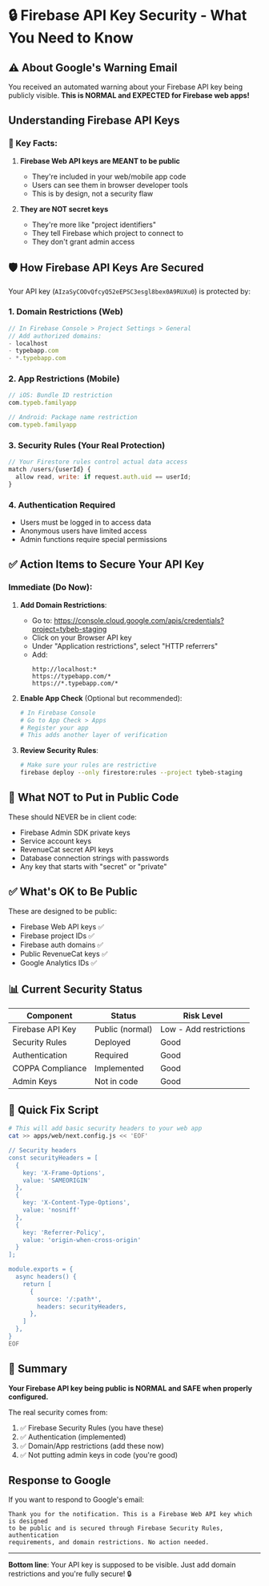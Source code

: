 # 🔒 Firebase API Key Security - What You Need to Know

## ⚠️ About Google's Warning Email

You received an automated warning about your Firebase API key being publicly visible. **This is NORMAL and EXPECTED for Firebase web apps!**

## Understanding Firebase API Keys

### 📌 Key Facts:

1. **Firebase Web API keys are MEANT to be public**
   - They're included in your web/mobile app code
   - Users can see them in browser developer tools
   - This is by design, not a security flaw

2. **They are NOT secret keys**
   - They're more like "project identifiers"
   - They tell Firebase which project to connect to
   - They don't grant admin access

## 🛡️ How Firebase API Keys Are Secured

Your API key (`AIzaSyCOOvQfcyQ52eEPSC3esgl8bex0A9RUXu0`) is protected by:

### 1. **Domain Restrictions** (Web)
```javascript
// In Firebase Console > Project Settings > General
// Add authorized domains:
- localhost
- typebapp.com
- *.typebapp.com
```

### 2. **App Restrictions** (Mobile)
```javascript
// iOS: Bundle ID restriction
com.typeb.familyapp

// Android: Package name restriction
com.typeb.familyapp
```

### 3. **Security Rules** (Your Real Protection)
```javascript
// Your Firestore rules control actual data access
match /users/{userId} {
  allow read, write: if request.auth.uid == userId;
}
```

### 4. **Authentication Required**
- Users must be logged in to access data
- Anonymous users have limited access
- Admin functions require special permissions

## ✅ Action Items to Secure Your API Key

### Immediate (Do Now):

1. **Add Domain Restrictions**:
   - Go to: https://console.cloud.google.com/apis/credentials?project=tybeb-staging
   - Click on your Browser API key
   - Under "Application restrictions", select "HTTP referrers"
   - Add:
     ```
     http://localhost:*
     https://typebapp.com/*
     https://*.typebapp.com/*
     ```

2. **Enable App Check** (Optional but recommended):
   ```bash
   # In Firebase Console
   # Go to App Check > Apps
   # Register your app
   # This adds another layer of verification
   ```

3. **Review Security Rules**:
   ```bash
   # Make sure your rules are restrictive
   firebase deploy --only firestore:rules --project tybeb-staging
   ```

## 🚫 What NOT to Put in Public Code

These should NEVER be in client code:
- Firebase Admin SDK private keys
- Service account keys
- RevenueCat secret API keys
- Database connection strings with passwords
- Any key that starts with "secret" or "private"

## ✅ What's OK to Be Public

These are designed to be public:
- Firebase Web API keys ✅
- Firebase project IDs ✅
- Firebase auth domains ✅
- Public RevenueCat keys ✅
- Google Analytics IDs ✅

## 📊 Current Security Status

| Component | Status | Risk Level |
|-----------|--------|------------|
| Firebase API Key | Public (normal) | Low - Add restrictions |
| Security Rules | Deployed | Good |
| Authentication | Required | Good |
| COPPA Compliance | Implemented | Good |
| Admin Keys | Not in code | Good |

## 🔧 Quick Fix Script

```bash
# This will add basic security headers to your web app
cat >> apps/web/next.config.js << 'EOF'

// Security headers
const securityHeaders = [
  {
    key: 'X-Frame-Options',
    value: 'SAMEORIGIN'
  },
  {
    key: 'X-Content-Type-Options',
    value: 'nosniff'
  },
  {
    key: 'Referrer-Policy',
    value: 'origin-when-cross-origin'
  }
];

module.exports = {
  async headers() {
    return [
      {
        source: '/:path*',
        headers: securityHeaders,
      },
    ]
  },
}
EOF
```

## 🎯 Summary

**Your Firebase API key being public is NORMAL and SAFE when properly configured.**

The real security comes from:
1. ✅ Firebase Security Rules (you have these)
2. ✅ Authentication (implemented)
3. ✅ Domain/App restrictions (add these now)
4. ✅ Not putting admin keys in code (you're good)

## Response to Google

If you want to respond to Google's email:
```
Thank you for the notification. This is a Firebase Web API key which is designed 
to be public and is secured through Firebase Security Rules, authentication 
requirements, and domain restrictions. No action needed.
```

---

**Bottom line**: Your API key is supposed to be visible. Just add domain restrictions and you're fully secure! 🔒
